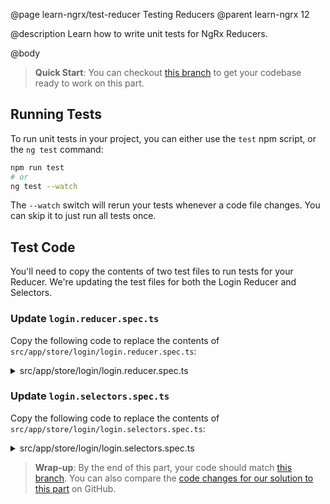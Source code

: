 @page learn-ngrx/test-reducer Testing Reducers
@parent learn-ngrx 12

@description Learn how to write unit tests for NgRx Reducers.

@body

> **Quick Start**: You can checkout [this branch](https://github.com/bitovi/angular-ngrx-chat/tree/create-reducer) to get your codebase ready to work on this part.


## Running Tests

To run unit tests in your project, you can either use the `test` npm script, or the `ng test` command:

```bash
npm run test
# or
ng test --watch
```

The `--watch` switch will rerun your tests whenever a code file changes. You can skip it to just run all tests once.


## Test Code

You'll need to copy the contents of two test files to run tests for your Reducer. We're updating the test files for both the Login Reducer and Selectors.

### Update `login.reducer.spec.ts` 

Copy the following code to replace the contents of `src/app/store/login/login.reducer.spec.ts`:

<details>
<summary>src/app/store/login/login.reducer.spec.ts</summary>
@sourceref ./login.reducer.spec.ts
</details>


### Update `login.selectors.spec.ts`

Copy the following code to replace the contents of `src/app/store/login/login.selectors.spec.ts`:

<details>
<summary>src/app/store/login/login.selectors.spec.ts</summary>
@sourceref ./login.selectors.spec.ts
</details>


> **Wrap-up**: By the end of this part, your code should match [this branch](https://github.com/bitovi/angular-ngrx-chat/tree/test-reducer). You can also compare the [code changes for our solution to this part](https://github.com/bitovi/angular-ngrx-chat/compare/create-reducer...test-reducer) on GitHub.
